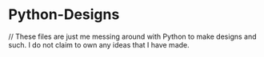 # Python-Designs
// These files are just me messing around with Python to make designs and such. I do not claim to own any ideas that I have made.

